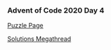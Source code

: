 ### Advent of Code 2020 Day 4

[Puzzle Page](https://adventofcode.com/2020/day/4)

[Solutions Megathread](https://www.reddit.com/r/adventofcode/comments/k6e8sw/2020_day_04_solutions/)
